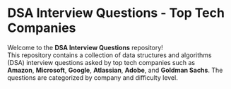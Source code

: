 # DSA Interview Questions - Top Tech Companies
Welcome to the **DSA Interview Questions** repository! 
<br>
This repository contains a collection of data structures and algorithms (DSA) interview questions asked by top tech companies such as <br>
**Amazon**, **Microsoft**, **Google**, **Atlassian**, **Adobe**, and **Goldman Sachs**. The questions are categorized by company and difficulty level.
